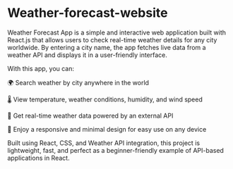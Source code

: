 # Weather-forecast-website
Weather Forecast App is a simple and interactive web application built with React.js that allows users to check real-time weather details for any city worldwide. By entering a city name, the app fetches live data from a weather API and displays it in a user-friendly interface.

With this app, you can:

🌍 Search weather by city anywhere in the world

🌡️ View temperature, weather conditions, humidity, and wind speed

📡 Get real-time weather data powered by an external API

🎨 Enjoy a responsive and minimal design for easy use on any device

Built using React, CSS, and Weather API integration, this project is lightweight, fast, and perfect as a beginner-friendly example of API-based applications in React.
